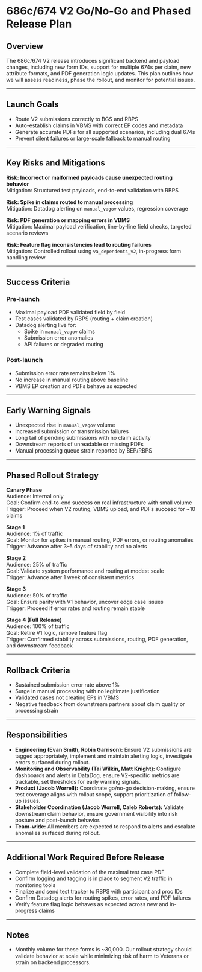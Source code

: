 # 686c/674 V2 Go/No-Go and Phased Release Plan

## Overview

The 686c/674 V2 release introduces significant backend and payload changes, including new form IDs, support for multiple 674s per claim, new attribute formats, and PDF generation logic updates. This plan outlines how we will assess readiness, phase the rollout, and monitor for potential issues.

---

## Launch Goals

- Route V2 submissions correctly to BGS and RBPS
- Auto-establish claims in VBMS with correct EP codes and metadata
- Generate accurate PDFs for all supported scenarios, including dual 674s
- Prevent silent failures or large-scale fallback to manual routing

---

## Key Risks and Mitigations

**Risk: Incorrect or malformed payloads cause unexpected routing behavior**  
Mitigation: Structured test payloads, end-to-end validation with RBPS

**Risk: Spike in claims routed to manual processing**  
Mitigation: Datadog alerting on `manual_vagov` values, regression coverage

**Risk: PDF generation or mapping errors in VBMS**  
Mitigation: Maximal payload verification, line-by-line field checks, targeted scenario reviews

**Risk: Feature flag inconsistencies lead to routing failures**  
Mitigation: Controlled rollout using `va_dependents_v2`, in-progress form handling review

---

## Success Criteria

### Pre-launch

- Maximal payload PDF validated field by field
- Test cases validated by RBPS (routing + claim creation)
- Datadog alerting live for:
  - Spike in `manual_vagov` claims
  - Submission error anomalies
  - API failures or degraded routing

### Post-launch

- Submission error rate remains below 1%
- No increase in manual routing above baseline
- VBMS EP creation and PDFs behave as expected

---

## Early Warning Signals

- Unexpected rise in `manual_vagov` volume
- Increased submission or transmission failures
- Long tail of pending submissions with no claim activity
- Downstream reports of unreadable or missing PDFs
- Manual processing queue strain reported by BEP/RBPS

---

## Phased Rollout Strategy

**Canary Phase**  
Audience: Internal only  
Goal: Confirm end-to-end success on real infrastructure with small volume  
Trigger: Proceed when V2 routing, VBMS upload, and PDFs succeed for ~10 claims

**Stage 1**  
Audience: 1% of traffic  
Goal: Monitor for spikes in manual routing, PDF errors, or routing anomalies  
Trigger: Advance after 3–5 days of stability and no alerts

**Stage 2**  
Audience: 25% of traffic  
Goal: Validate system performance and routing at modest scale  
Trigger: Advance after 1 week of consistent metrics

**Stage 3**  
Audience: 50% of traffic  
Goal: Ensure parity with V1 behavior, uncover edge case issues  
Trigger: Proceed if error rates and routing remain stable

**Stage 4 (Full Release)**  
Audience: 100% of traffic  
Goal: Retire V1 logic, remove feature flag  
Trigger: Confirmed stability across submissions, routing, PDF generation, and downstream feedback

---

## Rollback Criteria

- Sustained submission error rate above 1%
- Surge in manual processing with no legitimate justification
- Validated cases not creating EPs in VBMS
- Negative feedback from downstream partners about claim quality or processing strain

---

## Responsibilities

- **Engineering (Evan Smith, Robin Garrison):** Ensure V2 submissions are tagged appropriately, implement and maintain alerting logic, investigate errors surfaced during rollout.
- **Monitoring and Observability (Tai Wilkin, Matt Knight):** Configure dashboards and alerts in DataDog, ensure V2-specific metrics are trackable, set thresholds for early warning signals.
- **Product (Jacob Worrell):** Coordinate go/no-go decision-making, ensure test coverage aligns with rollout scope, support prioritization of follow-up issues.
- **Stakeholder Coordination (Jacob Worrell, Caleb Roberts):** Validate downstream claim behavior, ensure government visibility into risk posture and post-launch behavior.
- **Team-wide:** All members are expected to respond to alerts and escalate anomalies surfaced during rollout.


---

## Additional Work Required Before Release

- Complete field-level validation of the maximal test case PDF
- Confirm logging and tagging is in place to segment V2 traffic in monitoring tools
- Finalize and send test tracker to RBPS with participant and proc IDs
- Confirm Datadog alerts for routing spikes, error rates, and PDF failures
- Verify feature flag logic behaves as expected across new and in-progress claims

---

## Notes

- Monthly volume for these forms is ~30,000. Our rollout strategy should validate behavior at scale while minimizing risk of harm to Veterans or strain on backend processors.
